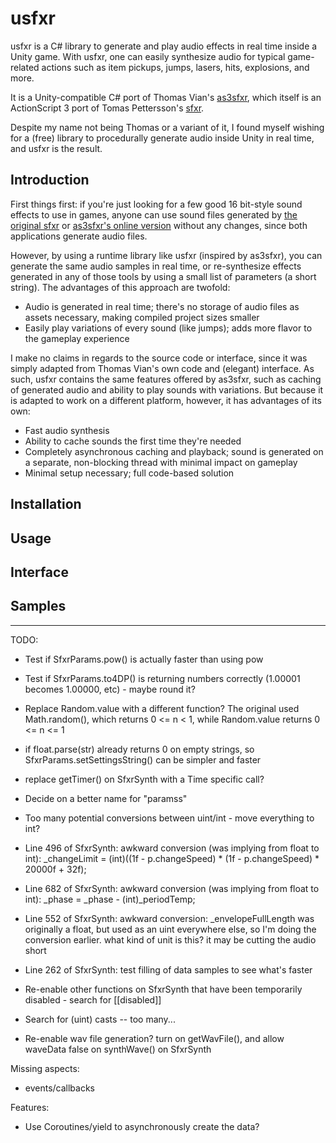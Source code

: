 usfxr
=====

usfxr is a C# library to generate and play audio effects in real time inside a Unity game. With usfxr, one can easily synthesize audio for typical game-related actions such as item pickups, jumps, lasers, hits, explosions, and more.

It is a Unity-compatible C# port of Thomas Vian's [as3sfxr](https://code.google.com/p/as3sfxr/), which itself is an ActionScript 3 port of Tomas Pettersson's [sfxr](http://www.drpetter.se/project_sfxr.html).

Despite my name not being Thomas or a variant of it, I found myself wishing for a (free) library to procedurally generate audio inside Unity in real time, and usfxr is the result.


Introduction
------------

First things first: if you're just looking for a few good 16 bit-style sound effects to use in games, anyone can use sound files generated by [the original sfxr](http://www.drpetter.se/project_sfxr.html) or [as3sfxr's online version](http://www.superflashbros.net/as3sfxr/) without any changes, since both applications generate audio files.

However, by using a runtime library like usfxr (inspired by as3sfxr), you can generate the same audio samples in real time, or re-synthesize effects generated in any of those tools by using a small list of parameters (a short string). The advantages of this approach are twofold:

* Audio is generated in real time; there's no storage of audio files as assets necessary, making compiled project sizes smaller
* Easily play variations of every sound (like jumps); adds more flavor to the gameplay experience

I make no claims in regards to the source code or interface, since it was simply adapted from Thomas Vian's own code and (elegant) interface. As such, usfxr contains the same features offered by as3sfxr, such as caching of generated audio and ability to play sounds with variations. But because it is adapted to work on a different platform, however, it has advantages of its own:

* Fast audio synthesis
* Ability to cache sounds the first time they're needed
* Completely asynchronous caching and playback; sound is generated on a separate, non-blocking thread with minimal impact on gameplay
* Minimal setup necessary; full code-based solution


Installation
------------


Usage
-----



Interface
---------



Samples
-------



-------

TODO:
* Test if SfxrParams.pow() is actually faster than using pow
* Test if SfxrParams.to4DP() is returning numbers correctly (1.00001 becomes 1.00000, etc) - maybe round it?
* Replace Random.value with a different function? The original used Math.random(), which returns 0 <= n < 1, while Random.value returns 0 <= n <= 1
* if float.parse(str) already returns 0 on empty strings, so SfxrParams.setSettingsString() can be simpler and faster
* replace getTimer() on SfxrSynth with a Time specific call?
* Decide on a better name for "paramss"
* Too many potential conversions between uint/int - move everything to int?

* Line 496 of SfxrSynth: awkward conversion (was implying from float to int): _changeLimit = (int)((1f - p.changeSpeed) * (1f - p.changeSpeed) * 20000f + 32f);
* Line 682 of SfxrSynth: awkward conversion (was implying from float to int): _phase = _phase - (int)_periodTemp;
* Line 552 of SfxrSynth: awkward conversion: _envelopeFullLength was originally a float, but used as an uint everywhere else, so I'm doing the conversion earlier. what kind of unit is this? it may be cutting the audio short
* Line 262 of SfxrSynth: test filling of data samples to see what's faster

* Re-enable other functions on SfxrSynth that have been temporarily disabled - search for [[disabled]]
* Search for (uint) casts -- too many...

* Re-enable wav file generation? turn on getWavFile(), and allow waveData false on synthWave() on SfxrSynth

Missing aspects:
* events/callbacks


Features:
* Use Coroutines/yield to asynchronously create the data?